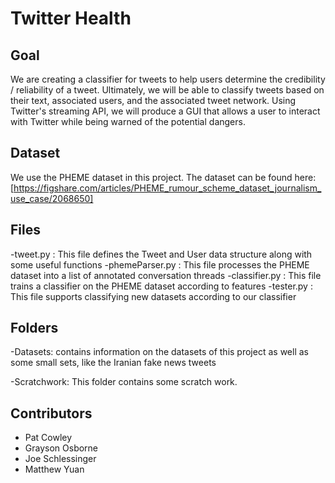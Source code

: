 # Twitter Health


## Goal
We are creating a classifier for tweets to help users determine the credibility / reliability of a tweet. Ultimately, we will be able to classify tweets based on their text, associated users, and the associated tweet network. Using Twitter's streaming API, we will produce a GUI that allows a user to interact with Twitter while being warned of the potential dangers.


## Dataset
We use the PHEME dataset in this project. The dataset can be found here: [https://figshare.com/articles/PHEME_rumour_scheme_dataset_journalism_use_case/2068650]

## Files
-tweet.py : This file defines the Tweet and User data structure along with some useful functions
-phemeParser.py : This file processes the PHEME dataset into a list of annotated conversation threads
-classifier.py : This file trains a classifier on the PHEME dataset according to features
-tester.py : This file supports classifying new datasets according to our classifier

## Folders
-Datasets: contains information on the datasets of this project as well as some small sets, like the Iranian fake news tweets

-Scratchwork: This folder contains some scratch work.
## Contributors
- Pat Cowley
- Grayson Osborne
- Joe Schlessinger
- Matthew Yuan

